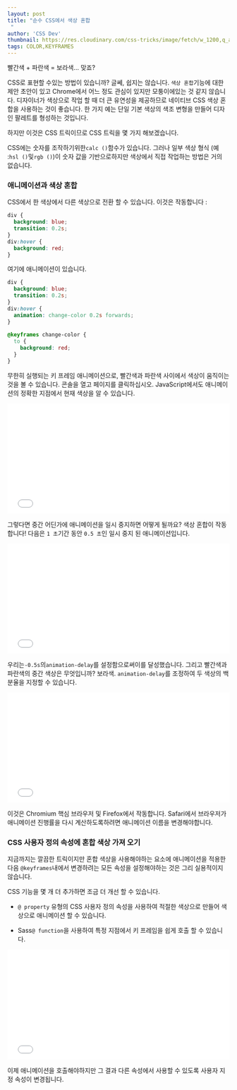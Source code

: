 ```yaml
---
layout: post
title: "순수 CSS에서 색상 혼합
 "
author: 'CSS Dev'
thumbnail: https://res.cloudinary.com/css-tricks/image/fetch/w_1200,q_auto,f_auto/https://css-tricks.com/wp-content/uploads/2018/03/color-wheels.jpg
tags: COLOR,KEYFRAMES
---
```



빨간색 + 파란색 = 보라색… 맞죠?
 

CSS로 표현할 수있는 방법이 있습니까?
 글쎄, 쉽지는 않습니다.
 `색상 혼합`기능에 대한 제안 초안이 있고 Chrome에서 어느 정도 관심이 있지만 모퉁이에있는 것 같지 않습니다.
 디자이너가 색상으로 작업 할 때 더 큰 유연성을 제공하므로 네이티브 CSS 색상 혼합을 사용하는 것이 좋습니다.
 한 가지 예는 단일 기본 색상의 색조 변형을 만들어 디자인 팔레트를 형성하는 것입니다.
 

하지만 이것은 CSS 트릭이므로 CSS 트릭을 몇 가지 해보겠습니다.
 

CSS에는 숫자를 조작하기위한`calc ()`함수가 있습니다.
 그러나 일부 색상 형식 (예 :`hsl ()`및`rgb ()`)이 숫자 값을 기반으로하지만 색상에서 직접 작업하는 방법은 거의 없습니다.
 

### 애니메이션과 색상 혼합
 

CSS에서 한 색상에서 다른 색상으로 전환 할 수 있습니다.
 이것은 작동합니다 :
 

```css
div {
  background: blue;
  transition: 0.2s;
}
div:hover {
  background: red; 
}
```

여기에 애니메이션이 있습니다.
 

```css
div {
  background: blue;
  transition: 0.2s;
}
div:hover {
  animation: change-color 0.2s forwards;
}
 
@keyframes change-color {
  to {
    background: red;
  }
}
```

무한히 실행되는 키 프레임 애니메이션으로, 빨간색과 파란색 사이에서 색상이 움직이는 것을 볼 수 있습니다.
 콘솔을 열고 페이지를 클릭하십시오. JavaScript에서도 애니메이션의 정확한 지점에서 현재 색상을 알 수 있습니다.
 

<div class="wp-block-cp-codepen-gutenberg-embed-block cp_embed_wrapper resizable" style="height: 250px;"><iframe id="cp_embed_Vwjajrw" src="//codepen.io/anon/embed/Vwjajrw?height=250&amp;theme-id=1&amp;slug-hash=Vwjajrw&amp;default-tab=result" height="250" scrolling="no" frameborder="0" allowfullscreen="" allowpaymentrequest="" name="CodePen Embed Vwjajrw" title="CodePen Embed Vwjajrw" class="cp_embed_iframe" style="width: 100%; overflow: hidden; height: 100%;">CodePen Embed Fallback</iframe><div class="win-size-grip" style="touch-action: none;"></div></div>

그렇다면 중간 어딘가에 애니메이션을 일시 중지하면 어떻게 될까요?
 색상 혼합이 작동합니다!
 다음은 `1 초`기간 동안 `0.5 초`인 일시 중지 된 애니메이션입니다.
 

<div class="wp-block-cp-codepen-gutenberg-embed-block cp_embed_wrapper resizable" style="height: 250px;"><iframe id="cp_embed_abZNGRN" src="//codepen.io/anon/embed/abZNGRN?height=250&amp;theme-id=1&amp;slug-hash=abZNGRN&amp;default-tab=result" height="250" scrolling="no" frameborder="0" allowfullscreen="" allowpaymentrequest="" name="CodePen Embed abZNGRN" title="CodePen Embed abZNGRN" class="cp_embed_iframe" style="width: 100%; overflow: hidden; height: 100%;">CodePen Embed Fallback</iframe><div class="win-size-grip" style="touch-action: none;"></div></div>

우리는`-0.5s`의`animation-delay`를 설정함으로써이를 달성했습니다.
 그리고 빨간색과 파란색의 중간 색상은 무엇입니까?
 보라색.
 `animation-delay`를 조정하여 두 색상의 백분율을 지정할 수 있습니다.
 

<div class="wp-block-cp-codepen-gutenberg-embed-block cp_embed_wrapper resizable" style="height: 250px;"><iframe id="cp_embed_bGeppRb" src="//codepen.io/anon/embed/bGeppRb?height=250&amp;theme-id=1&amp;slug-hash=bGeppRb&amp;default-tab=result" height="250" scrolling="no" frameborder="0" allowfullscreen="" allowpaymentrequest="" name="CodePen Embed bGeppRb" title="CodePen Embed bGeppRb" class="cp_embed_iframe" style="width: 100%; overflow: hidden; height: 100%;">CodePen Embed Fallback</iframe><div class="win-size-grip" style="touch-action: none;"></div></div>

이것은 Chromium 핵심 브라우저 및 Firefox에서 작동합니다.
 Safari에서 브라우저가 애니메이션 진행률을 다시 계산하도록하려면 애니메이션 이름을 변경해야합니다.
 

### CSS 사용자 정의 속성에 혼합 색상 가져 오기
 

지금까지는 깔끔한 트릭이지만 혼합 색상을 사용해야하는 요소에 애니메이션을 적용한 다음 `@keyframes`내에서 변경하려는 모든 속성을 설정해야하는 것은 그리 실용적이지 않습니다.
 

CSS 기능을 몇 개 더 추가하면 조금 더 개선 할 수 있습니다.
 

- `@ property` 유형의 CSS 사용자 정의 속성을 사용하여 적절한 색상으로 만들어 색상으로 애니메이션 할 수 있습니다.
 
- Sass`@ function`을 사용하여 특정 지점에서 키 프레임을 쉽게 호출 할 수 있습니다.
 

<div class="wp-block-cp-codepen-gutenberg-embed-block cp_embed_wrapper resizable" style="height: 250px;"><iframe id="cp_embed_RwRKZOW" src="//codepen.io/anon/embed/RwRKZOW?height=250&amp;theme-id=1&amp;slug-hash=RwRKZOW&amp;default-tab=result" height="250" scrolling="no" frameborder="0" allowfullscreen="" allowpaymentrequest="" name="CodePen Embed RwRKZOW" title="CodePen Embed RwRKZOW" class="cp_embed_iframe" style="width: 100%; overflow: hidden; height: 100%;">CodePen Embed Fallback</iframe><div class="win-size-grip" style="touch-action: none;"></div></div>

이제 애니메이션을 호출해야하지만 그 결과 다른 속성에서 사용할 수 있도록 사용자 지정 속성이 변경됩니다.
 